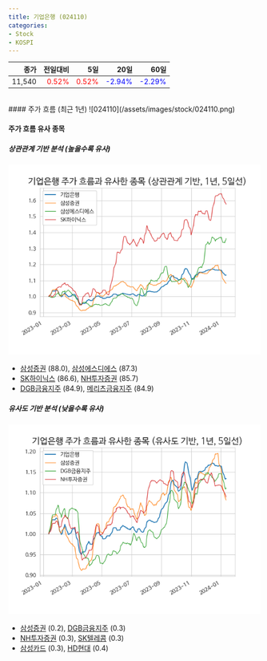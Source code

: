 ```yaml
---
title: 기업은행 (024110)
categories:
- Stock
- KOSPI
---
```


|종가|전일대비|5일|20일|60일|
|---:|-------:|--:|---:|---:|
|11,540|<span style="color: red">0.52%</span>|<span style="color: red">0.52%</span>|<span style="color: blue">-2.94%</span>|<span style="color: blue">-2.29%</span>|

<!-- more -->
<br>
#### 주가 흐름 (최근 1년)
![024110](/assets/images/stock/024110.png)


#### 주가 흐름 유사 종목


##### 상관관계 기반 분석 (높을수록 유사)
![024110](/assets/images/stock/024110_corr.png)
- [삼성증권](/016360/) (88.0), [삼성에스디에스](/018260/) (87.3)
- [SK하이닉스](/000660/) (86.6), [NH투자증권](/005940/) (85.7)
- [DGB금융지주](/139130/) (84.9), [메리츠금융지주](/138040/) (84.9)


##### 유사도 기반 분석 (낮을수록 유사)	
![024110](/assets/images/stock/024110_sim.png)
- [삼성증권](/016360/) (0.2), [DGB금융지주](/139130/) (0.3)
- [NH투자증권](/005940/) (0.3), [SK텔레콤](/017670/) (0.3)
- [삼성카드](/029780/) (0.3), [HD현대](/267250/) (0.4)
